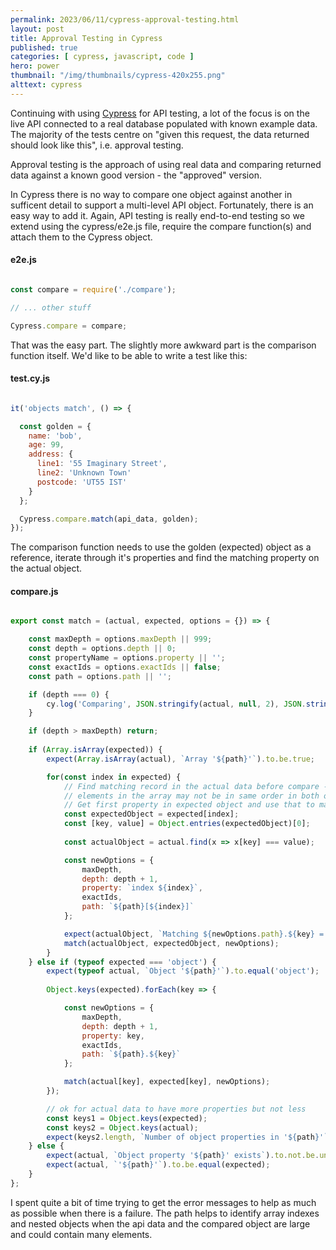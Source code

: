 ```yaml
---
permalink: 2023/06/11/cypress-approval-testing.html
layout: post
title: Approval Testing in Cypress
published: true 
categories: [ cypress, javascript, code ] 
hero: power
thumbnail: "/img/thumbnails/cypress-420x255.png"
alttext: cypress
---
```


Continuing with using [Cypress](https://cypress.io) for API testing, a lot of the focus is on the live API connected to a 
real database populated with known example data. The majority of the tests centre on "given this request, the data returned should 
look like this", i.e. approval testing.

Approval testing is the approach of using real data and comparing returned data against a known good version - the "approved" version.

In Cypress there is no way to compare one object against another in sufficent detail to support a multi-level API object. Fortunately, there 
is an easy way to add it. Again, API testing is really end-to-end testing so we extend using the cypress/e2e.js file, require the compare function(s)
and attach them to the Cypress object.

#### e2e.js

```javascript

const compare = require('./compare');

// ... other stuff

Cypress.compare = compare;

```

That was the easy part. The slightly more awkward part is the comparison function itself. We'd like to be able to write a test like this:

#### test.cy.js

```javascript

it('objects match', () => {

  const golden = {
    name: 'bob',
    age: 99,
    address: {
      line1: '55 Imaginary Street',
      line2: 'Unknown Town'
      postcode: 'UT55 IST' 
    }
  };

  Cypress.compare.match(api_data, golden);
});

```

The comparison function needs to use the golden (expected) object as a reference, iterate through it's properties and find the matching property on the 
actual object. 


#### compare.js

```javascript

export const match = (actual, expected, options = {}) => {

    const maxDepth = options.maxDepth || 999;
    const depth = options.depth || 0;
    const propertyName = options.property || '';
    const exactIds = options.exactIds || false;
    const path = options.path || '';

    if (depth === 0) {
        cy.log('Comparing', JSON.stringify(actual, null, 2), JSON.stringify(expected, null, 2));
    }

    if (depth > maxDepth) return;
    
    if (Array.isArray(expected)) {
        expect(Array.isArray(actual), `Array '${path}'`).to.be.true;

        for(const index in expected) {
            // Find matching record in the actual data before compare - 
            // elements in the array may not be in same order in both objects.
            // Get first property in expected object and use that to match in actual.
            const expectedObject = expected[index];
            const [key, value] = Object.entries(expectedObject)[0];
            
            const actualObject = actual.find(x => x[key] === value);

            const newOptions = {
                maxDepth, 
                depth: depth + 1, 
                property: `index ${index}`, 
                exactIds, 
                path: `${path}[${index}]`
            };

            expect(actualObject, `Matching ${newOptions.path}.${key} = ${value}`).not.to.be.undefined;
            match(actualObject, expectedObject, newOptions);
        }
    } else if (typeof expected === 'object') {
        expect(typeof actual, `Object '${path}'`).to.equal('object');
        
        Object.keys(expected).forEach(key => {

            const newOptions = {
                maxDepth, 
                depth: depth + 1, 
                property: key, 
                exactIds, 
                path: `${path}.${key}`
            };

            match(actual[key], expected[key], newOptions);
        });

        // ok for actual data to have more properties but not less
        const keys1 = Object.keys(expected);
        const keys2 = Object.keys(actual);
        expect(keys2.length, `Number of object properties in '${path}'`).to.be.at.least(keys1.length);
    } else {
        expect(actual, `Object property '${path}' exists`).to.not.be.undefined;
        expect(actual, `'${path}'`).to.be.equal(expected);
    }
};

```

I spent quite a bit of time trying to get the error messages to help as much as possible when there is a failure. The path helps to 
identify array indexes and nested objects when the api data and the compared object are large and could contain many elements.
